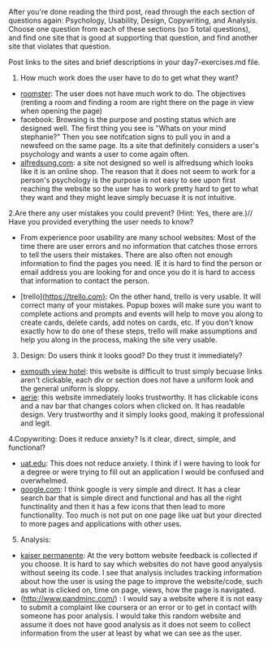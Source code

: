 After you're done reading the third post, read through the each section of questions again: Psychology, Usability, Design, Copywriting, and Analysis. Choose one question from each of these sections (so 5 total questions), and find one site that is good at supporting that question, and find another site that violates that question.

Post links to the sites and brief descriptions in your day7-exercises.md file.


1. How much work does the user have to do to get what they want?
  - [roomster](https://roomster.com): The user does not have much work to do. The objectives (renting a room and finding a room are right there on the page in view when opening the page)
  - facebook: Browsing is the purpose and posting status which are designed well. The first thing you see is "Whats on your mind stephanie?" Then you see notifcation signs to pull you in and a newsfeed on the same page. Its a site that definitely considers a user's psychology and wants a user to come again often.
  - [alfredsung.com](https://alfredsung.com): a site not designed so well is alfredsung which looks like it is an online shop. The reason that it does not seem to work for a person's psychology is the purpose is not easy to see upon first reaching the website so the user has to work pretty hard to get to what they want and they might leave simply becuase it is not intuitive.

2.Are there any user mistakes you could prevent? (Hint: Yes, there are.)// Have you provided everything the user needs to know?

 - From experience poor usability are many school websites: Most of the time there are user errors and no information that catches those errors to tell the users their mistakes. There are also often not enough information to find the pages you need. IE it is hard to find the person or email address you are looking for and once you do it is hard to access that information to contact the person.

 - [trello](https://trello.com}: On the other hand, trello is very usable. It will correct many of your mistakes. Popup boxes will make sure you want to complete actions and prompts and events will help to move you along to create cards, delete cards, add notes on cards, etc. If you don't know exactly how to do one of these steps, trello will make assumptions and help you along in the process, making the site very usable.

3. Design: Do users think it looks good? Do they trust it immediately?

- [exmouth view hotel](http://exmouthview.weebly.com/): this website is difficult to trust simply becuase links aren't clickable, each div or section does not have a uniform look and the general uniform is sloppy.
- [aerie](https://www.ae.com/): this website immediately looks trustworthy. It has clickable icons and a nav bar that changes colors when clicked on. It has readable design. Very trustworthy and it simply looks good, making it professional and legit.

4.Copywriting: Does it reduce anxiety?
 Is it clear, direct, simple, and functional?
- [uat.edu](https://www.uat.edu/): This does not reduce anxiety. I think if I were having to look for a degree or were trying to fill out an application I would be confused and overwhelmed.
- [google.com](https://google.com): I think google is very simple and direct. It has a clear search bar that is simple direct and functional and has all the right functinality and then it has a few icons that then lead to more functionality. Too much is not put on one page like uat but your directed to more pages and applications with other uses.

5. Analysis:
- [kaiser permanente](https://healthy.kaiserpermanente.org/colorado/front-door): At the very bottom website feedback is collected if you choose.
It is hard to say which websites do not have good anyalysis without seeing its code. I see that analysis includes tracking information about how the user is using the page to improve the website/code, such as what is clicked on, time on page, views, how the page is navigated.
- (http://www.pandminc.com/) : I would say a website where it is not easy to submit a complaint like coursera or an error or to get in contact with someone has poor analysis. I would take this random website and assume it does not have good analysis as it does not seem to collect information from the user at least by what we can see as the user.
